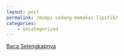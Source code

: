 ```yaml
---
layout: post
permalink: /mimpi-sedang-memakai-lipstik/
categories:
    - Uncategorized
---
```


[Baca Selengkapnya](/06)